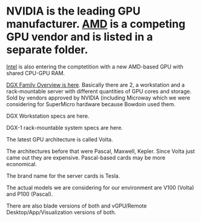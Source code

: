 # NVIDIA is the leading GPU manufacturer. [AMD]() is a competing GPU vendor and is listed in a separate folder.  
[Intel]() is also entering the comptetition with a new AMD-based GPU with shared CPU-GPU RAM.

[DGX Family Overview is here](https://github.com/Pomona-ITS/hpc/blob/master/design/vendors/NVIDIA/dgx-family-e-book-20170817-r13.pdf). Basically there are 2, a workstation and a rack-mountable server with different quantities of GPU cores and storage. Sold by vendors approved by NVIDIA (including Microway which we were considering for SuperMicro hardware
because Bowdoin used them.

DGX Workstation specs are here.

DGX-1 rack-mountable system specs are here.

The latest GPU architecture is called Volta.

The architectures before that were Pascal, Maxwell, Kepler. Since Volta just came out they are expensive.
Pascal-based cards may be more economical.

The brand name for the server cards is Tesla.

The actual models we are considering for our environment are V100 (Volta) and P100 (Pascal).

There are also blade versions of both and vGPU/Remote Desktop/App/Visualization versions of both.
